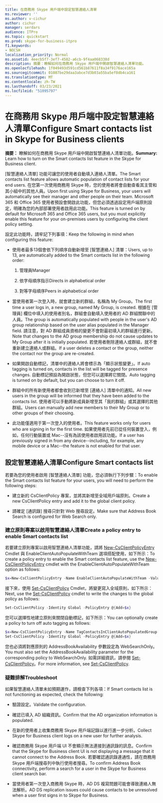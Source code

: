 ```yaml
---
title: 在商務用 Skype 用戶端中設定智慧連絡人清單
ms.reviewer: ''
ms.author: v-cichur
author: cichur
manager: serdars
audience: ITPro
ms.topic: quickstart
ms.prod: skype-for-business-itpro
f1.keywords:
- NOCSH
localization_priority: Normal
ms.assetid: 4eecb5f7-3ef7-4582-a6cb-9f4aa068338d
description: 摘要：瞭解如何在商務用 Skype 用戶端中開啟智慧連絡人清單功能。
ms.openlocfilehash: 1f049493d591cd561b87611f8a34f9176ace165a
ms.sourcegitcommit: 01087be29daa3abce7d3b03a55ba5ef8db4ca161
ms.translationtype: MT
ms.contentlocale: zh-TW
ms.lasthandoff: 03/23/2021
ms.locfileid: "51095797"
---
```

# <a name="configure-smart-contacts-list-in-skype-for-business-clients"></a><span data-ttu-id="bbd79-103">在商務用 Skype 用戶端中設定智慧連絡人清單</span><span class="sxs-lookup"><span data-stu-id="bbd79-103">Configure Smart contacts list in Skype for Business clients</span></span>

<span data-ttu-id="bbd79-104">**摘要：** 瞭解如何在商務用 Skype 用戶端中開啟智慧連絡人清單功能。</span><span class="sxs-lookup"><span data-stu-id="bbd79-104">**Summary:** Learn how to turn on the Smart contacts list feature in the Skype for Business client.</span></span>

<span data-ttu-id="bbd79-105">[智慧連絡人清單] 功能可讓您的使用者自動填入連絡人清單。</span><span class="sxs-lookup"><span data-stu-id="bbd79-105">The Smart contacts list feature allows automatic population of contact lists for your end users.</span></span> <span data-ttu-id="bbd79-106">在您第一次使用商務用 Skype 時，您的使用者將會自動查看其主管和其小組中的其他人員。</span><span class="sxs-lookup"><span data-stu-id="bbd79-106">Upon first using Skype for Business, your users will automatically see their manager and other people on their team.</span></span> <span data-ttu-id="bbd79-107">Microsoft 365 和 Office 365 使用者預設會開啟此功能，但您必須透過設定用戶端原則設定，明確為您的內部部署使用者啟用此功能。</span><span class="sxs-lookup"><span data-stu-id="bbd79-107">This feature is turned on by default for Microsoft 365 and Office 365 users, but you must explicitly enable this feature for your on-premises users by configuring the client policy setting.</span></span>

<span data-ttu-id="bbd79-108">設定此功能時，請牢記下列事項：</span><span class="sxs-lookup"><span data-stu-id="bbd79-108">Keep the following in mind when configuring this feature:</span></span>

- <span data-ttu-id="bbd79-109">使用者最多13個會依下列順序自動新增至 [智慧連絡人] 清單：</span><span class="sxs-lookup"><span data-stu-id="bbd79-109">Users, up to 13, are automatically added to the Smart contacts list in the following order:</span></span>

  1. <span data-ttu-id="bbd79-110">管理員</span><span class="sxs-lookup"><span data-stu-id="bbd79-110">Manager</span></span>

  2. <span data-ttu-id="bbd79-111">依字母順序指示</span><span class="sxs-lookup"><span data-stu-id="bbd79-111">Directs in alphabetical order</span></span>

  3. <span data-ttu-id="bbd79-112">對等字母順序</span><span class="sxs-lookup"><span data-stu-id="bbd79-112">Peers in alphabetical order</span></span>

- <span data-ttu-id="bbd79-113">當使用者第一次登入時，就會建立新的群組，名稱為 My Group。</span><span class="sxs-lookup"><span data-stu-id="bbd79-113">The first time a user logs in, a new group, named My Group, is created.</span></span> <span data-ttu-id="bbd79-114">根據在 [管理員] 欄位中填入的使用者別名，群組會自動填入使用者的 AD 群組關聯中的人員。</span><span class="sxs-lookup"><span data-stu-id="bbd79-114">The group is automatically populated with people in the user's AD group relationship based on the user alias populated in the Manager field.</span></span> <span data-ttu-id="bbd79-115">請注意，對 AD 群組成員資格的變更不會對最初填入的群組進行更新。</span><span class="sxs-lookup"><span data-stu-id="bbd79-115">Note that changes to the AD group membership do not cause updates to My Group after it is initially populated.</span></span> <span data-ttu-id="bbd79-116">若使用者刪除連絡人或群組，就不會重新建立連絡人或群組。</span><span class="sxs-lookup"><span data-stu-id="bbd79-116">If a user deletes a contact or the group, neither the contact nor the group are re-created.</span></span> 

- <span data-ttu-id="bbd79-117">如果開啟自動標記，清單中的連絡人將會標示為「顯示狀態變更」。</span><span class="sxs-lookup"><span data-stu-id="bbd79-117">If auto tagging is turned on, contacts in the list will be tagged for presence changes.</span></span> <span data-ttu-id="bbd79-118">自動標記預設為開啟狀態，但您可以選擇將它關閉。</span><span class="sxs-lookup"><span data-stu-id="bbd79-118">Auto tagging is turned on by default, but you can choose to turn it off.</span></span> 

- <span data-ttu-id="bbd79-119">群組中的所有新使用者都會收到已新增至 [連絡人] 清單中的通知。</span><span class="sxs-lookup"><span data-stu-id="bbd79-119">All new users in the group will be informed that they have been added to the contacts list.</span></span> <span data-ttu-id="bbd79-120">使用者可以手動將新成員新增至其「我的群組」或其選擇的其他群組。</span><span class="sxs-lookup"><span data-stu-id="bbd79-120">Users can manually add new members to their My Group or to other groups of their choosing.</span></span>

- <span data-ttu-id="bbd79-121">此功能僅適用于第一次登入的使用者。</span><span class="sxs-lookup"><span data-stu-id="bbd79-121">This feature works only for users who are signing in for the first time.</span></span> <span data-ttu-id="bbd79-122">如果使用者先前已從任何裝置登入，例如，任何行動裝置或 Mac--沒有為該使用者啟用該功能。</span><span class="sxs-lookup"><span data-stu-id="bbd79-122">If a user has previously signed in from any device--including, for example, any mobile device or a Mac--the feature is not enabled for that user.</span></span>

## <a name="configure-smart-contacts-list"></a><span data-ttu-id="bbd79-123">設定智慧連絡人清單</span><span class="sxs-lookup"><span data-stu-id="bbd79-123">Configure Smart contacts list</span></span>

<span data-ttu-id="bbd79-124">若要為您的使用者啟用 [智慧連絡人清單] 功能，您必須執行下列步驟：</span><span class="sxs-lookup"><span data-stu-id="bbd79-124">To enable the Smart contacts list feature for your users, you will need to perform the following steps:</span></span> 

- <span data-ttu-id="bbd79-125">建立新的 CsClientPolicy 專案，並將其新增至全域用戶端原則。</span><span class="sxs-lookup"><span data-stu-id="bbd79-125">Create a new CsClientPolicy entry and add it to the global client policy.</span></span> 

- <span data-ttu-id="bbd79-126">請確定 [通訊錄] 搜尋只針對 Web 搜尋設定。</span><span class="sxs-lookup"><span data-stu-id="bbd79-126">Make sure that Address Book Search is configured for Web Search only.</span></span>

### <a name="create-a-policy-entry-to-enable-smart-contacts-list"></a><span data-ttu-id="bbd79-127">建立原則專案以啟用智慧連絡人清單</span><span class="sxs-lookup"><span data-stu-id="bbd79-127">Create a policy entry to enable Smart contacts list</span></span>

<span data-ttu-id="bbd79-128">若要建立原則專案以啟用智慧連絡人清單功能，請將 [New-CsClientPolicyEntry](/powershell/module/skype/new-csclientpolicyentry?view=skype-ps) Cmdlet 與 EnableClientAutoPopulateWithTeam 選項搭配使用，如下所示：</span><span class="sxs-lookup"><span data-stu-id="bbd79-128">To create a policy entry to enable the Smart contacts list feature, use the [New-CsClientPolicyEntry](/powershell/module/skype/new-csclientpolicyentry?view=skype-ps) cmdlet with the EnableClientAutoPopulateWithTeam option as follows:</span></span>

```powershell
$x=New-CsClientPolicyEntry -Name EnableClientAutoPopulateWithTeam -Value $True
```

<span data-ttu-id="bbd79-129">接下來，使用 [Set-CsClientPolicy](/powershell/module/skype/set-csclientpolicy?view=skype-ps) Cmdlet，將變更寫入全域原則，如下所示：</span><span class="sxs-lookup"><span data-stu-id="bbd79-129">Next, use the [Set-CsClientPolicy](/powershell/module/skype/set-csclientpolicy?view=skype-ps) cmdlet to write the changes to the global policy as follows:</span></span>

```powershell
Set-CsClientPolicy -Identity Global -PolicyEntry @{Add=$x}
```

<span data-ttu-id="bbd79-130">您可以選擇性地建立原則來關閉自動標記，如下所示：</span><span class="sxs-lookup"><span data-stu-id="bbd79-130">You can optionally create a policy to turn off auto tagging as follows:</span></span>

```powershell
$x=New-CsClientPolicyEntry -Name TagContactsInClientAutoPopulatedGroup -Value $False
Set-CsClientPolicy -Identity Global -PolicyEntry @{Add=$x}
```

<span data-ttu-id="bbd79-131">您也必須將對應原則的 AddressBookAvailability 參數設定為 WebSearchOnly。</span><span class="sxs-lookup"><span data-stu-id="bbd79-131">You must also set the AddressBookAvailability parameter for the corresponding policy to WebSearchOnly.</span></span> <span data-ttu-id="bbd79-132">如需詳細資訊，請參閱 [Set-CsClientPolicy](/powershell/module/skype/set-csclientpolicy?view=skype-ps)。</span><span class="sxs-lookup"><span data-stu-id="bbd79-132">For more information, see [Set-CsClientPolicy](/powershell/module/skype/set-csclientpolicy?view=skype-ps).</span></span> 

### <a name="troubleshoot"></a><span data-ttu-id="bbd79-133">疑難排解</span><span class="sxs-lookup"><span data-stu-id="bbd79-133">Troubleshoot</span></span>

<span data-ttu-id="bbd79-134">如果智慧連絡人清單未如預期運作，請檢查下列各項：</span><span class="sxs-lookup"><span data-stu-id="bbd79-134">If Smart contacts list is not functioning as expected, check the following:</span></span>

- <span data-ttu-id="bbd79-135">驗證設定。</span><span class="sxs-lookup"><span data-stu-id="bbd79-135">Validate the configuration.</span></span> 

- <span data-ttu-id="bbd79-136">確認已填入 AD 組織資訊。</span><span class="sxs-lookup"><span data-stu-id="bbd79-136">Confirm that the AD organization information is populated.</span></span>

- <span data-ttu-id="bbd79-137">在新的使用者上收集商務用 Skype 用戶端記錄以進行進一步分析。</span><span class="sxs-lookup"><span data-stu-id="bbd79-137">Collect Skype for Business client logs on a new user for further analysis.</span></span>

- <span data-ttu-id="bbd79-138">確認商務用 Skype 用戶端 UI 不會顯示無法連接到通訊錄的訊息。</span><span class="sxs-lookup"><span data-stu-id="bbd79-138">Confirm that the Skype for Business client UI is not displaying a message that it cannot connect to the Address Book.</span></span> <span data-ttu-id="bbd79-139">若要確認通訊錄連通性，請在商務用 Skype 用戶端搜尋列中執行使用者搜尋。</span><span class="sxs-lookup"><span data-stu-id="bbd79-139">To confirm Address Book connectivity, perform a search for a user in the Skype for Business client search bar.</span></span>

- <span data-ttu-id="bbd79-140">當使用者第一次登入商務用 Skype 時，AD DS 複寫問題可能會導致連絡人無法解析。</span><span class="sxs-lookup"><span data-stu-id="bbd79-140">AD DS replication issues could cause contacts to be unresolved when a user first signs in to Skype for Business.</span></span>